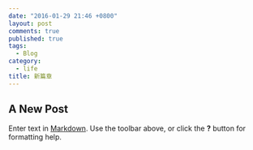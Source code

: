 ```yaml
---
date: "2016-01-29 21:46 +0800"
layout: post
comments: true
published: true
tags: 
  - Blog
category: 
  - life
title: 新篇章
---
```



## A New Post

Enter text in [Markdown](http://daringfireball.net/projects/markdown/). Use the toolbar above, or click the **?** button for formatting help.
